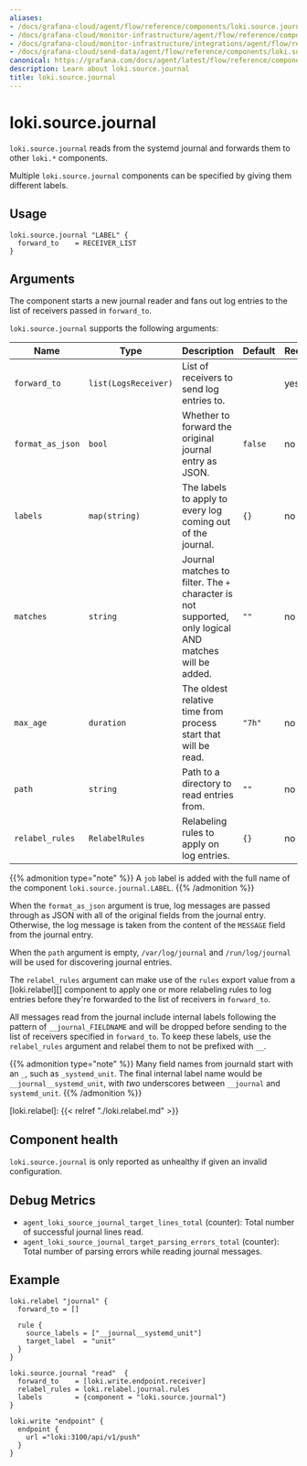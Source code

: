 ```yaml
---
aliases:
- /docs/grafana-cloud/agent/flow/reference/components/loki.source.journal/
- /docs/grafana-cloud/monitor-infrastructure/agent/flow/reference/components/loki.source.journal/
- /docs/grafana-cloud/monitor-infrastructure/integrations/agent/flow/reference/components/loki.source.journal/
- /docs/grafana-cloud/send-data/agent/flow/reference/components/loki.source.journal/
canonical: https://grafana.com/docs/agent/latest/flow/reference/components/loki.source.journal/
description: Learn about loki.source.journal
title: loki.source.journal
---
```


# loki.source.journal

`loki.source.journal` reads from the systemd journal and forwards them to other `loki.*` components.

Multiple `loki.source.journal` components can be specified by giving them different labels.

## Usage

```river
loki.source.journal "LABEL" {
  forward_to    = RECEIVER_LIST
}
```

## Arguments
The component starts a new journal reader and fans out log entries to the list of receivers passed in `forward_to`.

`loki.source.journal` supports the following arguments:

Name             | Type                 | Description                                                                                            | Default | Required
-----------------|----------------------|--------------------------------------------------------------------------------------------------------|---------|---------
`forward_to`     | `list(LogsReceiver)` | List of receivers to send log entries to.                                                              |         | yes
`format_as_json` | `bool`               | Whether to forward the original journal entry as JSON.                                                 | `false` | no
`labels`         | `map(string)`        | The labels to apply to every log coming out of the journal.                                            | `{}`    | no
`matches`        | `string`             | Journal matches to filter. The `+` character is not supported, only logical AND matches will be added. | `""`    | no
`max_age`        | `duration`           | The oldest relative time from process start that will be read.                                         | `"7h"`  | no
`path`           | `string`             | Path to a directory to read entries from.                                                              | `""`    | no
`relabel_rules`  | `RelabelRules`       | Relabeling rules to apply on log entries.                                                              | `{}`    | no

{{% admonition type="note" %}}
A `job` label is added with the full name of the component `loki.source.journal.LABEL`.
{{% /admonition %}}

When the `format_as_json` argument is true, log messages are passed through as JSON with all of the original fields from the journal entry.
Otherwise, the log message is taken from the content of the `MESSAGE` field from the journal entry.

When the `path` argument is empty, `/var/log/journal` and `/run/log/journal` will be used for discovering journal entries.

The `relabel_rules` argument can make use of the `rules` export value from a [loki.relabel][] component to apply one or more relabeling rules to log entries before they're forwarded to the list of receivers in `forward_to`.

All messages read from the journal include internal labels following the pattern of `__journal_FIELDNAME` and will be dropped before sending to the list of receivers specified in `forward_to`.
To keep these labels, use the `relabel_rules` argument and relabel them to not be prefixed with `__`.

{{% admonition type="note" %}}
Many field names from journald start with an `_`, such as `_systemd_unit`. The final internal label name would be `__journal__systemd_unit`, with _two_ underscores between `__journal` and `systemd_unit`.
{{% /admonition %}}

[loki.relabel]: {{< relref "./loki.relabel.md" >}}

## Component health

`loki.source.journal` is only reported as unhealthy if given an invalid configuration.

## Debug Metrics

* `agent_loki_source_journal_target_lines_total` (counter): Total number of successful journal lines read.
* `agent_loki_source_journal_target_parsing_errors_total` (counter): Total number of parsing errors while reading journal messages.

## Example

```river
loki.relabel "journal" {
  forward_to = []

  rule {
    source_labels = ["__journal__systemd_unit"]
    target_label  = "unit"
  }
}

loki.source.journal "read"  {
  forward_to    = [loki.write.endpoint.receiver]
  relabel_rules = loki.relabel.journal.rules
  labels        = {component = "loki.source.journal"}
}

loki.write "endpoint" {
  endpoint {
    url ="loki:3100/api/v1/push"
  }
}
```
